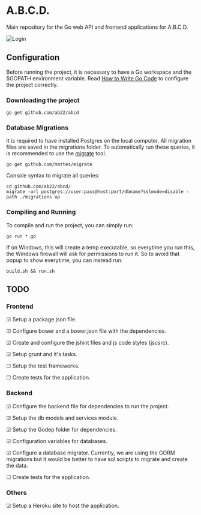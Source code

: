 # A.B.C.D.

Main repository for the Go web API and frontend applications for A.B.C.D.

![Login](http://i.imgur.com/esdXYyA.png)

## Configuration

Before running the project, it is necessary to have a Go workspace and the
$GOPATH environment variable. Read [How to Write Go Code](https://golang.org/doc/code.html)
to configure the project correctly.

### Downloading the project

```shell
go get github.com/ab22/abcd
```

### Database Migrations

It is required to have installed Postgres on the local computer. All migration
files are saved in the migrations folder. To automatically run these queries,
it is recommended to use the [migrate](https://github.com/mattes/migrate) tool.

```shell
go get github.com/mattes/migrate
```

Console syntax to migrate all queries:

```shell
cd github.com/ab22/abcd/
migrate -url postgres://user:pass@host:port/dbname?sslmode=disable -path ./migrations up
```

### Compiling and Running

To compile and run the project, you can simply run:

```shell
go run *.go
```

If on Windows, this will create a temp executable, so everytime you run this,
the Windows firewall will ask for permissions to run it. So to avoid that popup
to show everytime, you can instead run:

```shell
build.sh && run.sh
```

## TODO

### Frontend

☑ Setup a package.json file.

☑ Configure bower and a bower.json file with the dependencies.

☑ Create and configure the jshint files and js code styles (jscsrc).

☑ Setup grunt and it's tasks.

☐ Setup the test frameworks.

☐ Create tests for the application.


### Backend

☑ Configure the backend file for dependencies to run the project.

☑ Setup the db models and services module.

☑ Setup the Godep folder for dependencies.

☑ Configuration variables for databases.

☑ Configure a database migrator. Currently, we are using the GORM
  migrations but it would be better to have sql scripts to migrate
  and create the data.

☐ Create tests for the application.


### Others

☑ Setup a Heroku site to host the application.


